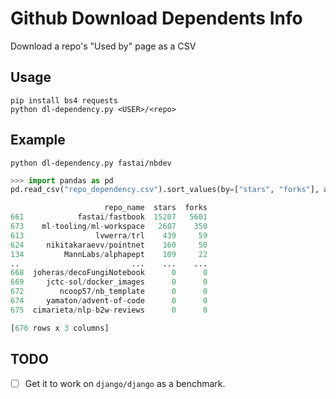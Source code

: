# Github Download Dependents Info

Download a repo's "Used by" page as a CSV

## Usage

```
pip install bs4 requests
python dl-dependency.py <USER>/<repo>
```

## Example

```
python dl-dependency.py fastai/nbdev
```

```python
>>> import pandas as pd
pd.read_csv("repo_dependency.csv").sort_values(by=["stars", "forks"], ascending=False)

                     repo_name  stars  forks
661            fastai/fastbook  15207   5601
673    ml-tooling/ml-workspace   2607    350
613                lvwerra/trl    439     59
624     nikitakaraevv/pointnet    160     50
134         MannLabs/alphapept    109     22
..                         ...    ...    ...
668  joheras/decoFungiNotebook      0      0
669     jctc-sol/docker_images      0      0
672        ncoop57/nb_template      0      0
674     yamaton/advent-of-code      0      0
675  cimarieta/nlp-b2w-reviews      0      0

[676 rows x 3 columns]
```
## TODO
- [ ] Get it to work on `django/django` as a benchmark.
